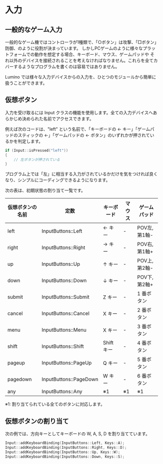 入力
====================

一般的なゲーム入力
--------------------
一般的なゲーム機ではコントローラが1種類で、「○ボタン」は攻撃、「□ボタン」防御、のように役割が決まっています。
しかしPCゲームのように様々なプラットフォームでの動作を想定する場合、キーボード、マウス、ゲームパッドや
それ以外のデバイスを接続されることを考えなければなりません。これらを全てカバーするようなプログラムを書くのは容易ではありません。

Lumino では様々な入力デバイスからの入力を、ひとつのモジュールから簡単に扱うことができます。


仮想ボタン
--------------------
入力を受け取るには Input クラスの機能を使用します。全ての入力デバイスへあらかじめ決められた名前でアクセスできます。

例えば次のコードは、"left" という名前で、「キーボードの ← キー」「ゲームパッドのスティックの ←」「ゲームパッドの ← ボタン」のいずれかが押されているかを判定します。

```cpp
if (Input::isPressed("left"))
{
	// 左ボタンが押されている
}
```

プログラム上では「左」に相当する入力がされているかだけを気をつければ良くなり、シンプルにコーディングできるようになります。

次の表は、初期状態の割り当て一覧です。

| 仮想ボタンの名前 | 定数                   | キーボード | マウス | ゲームパッド  |
|------------------|------------------------|------------|--------|---------------|
| left             | InputButtons::Left     | ← キー     | -      | POV左, 第1軸- |
| right            | InputButtons::Right    | → キー     | -      | POV右, 第1軸+ |
| up               | InputButtons::Up       | ↑ キー     | -      | POV上, 第2軸- |
| down             | InputButtons::Down     | ↓ キー     | -      | POV下, 第2軸+ |
| submit           | InputButtons::Submit   | Z キー     | -      | 1 番ボタン    |
| cancel           | InputButtons::Cancel   | X キー     | -      | 2 番ボタン    |
| menu             | InputButtons::Menu     | X キー     | -      | 3 番ボタン    |
| shift            | InputButtons::Shift    | Shift キー | -      | 4 番ボタン    |
| pageup           | InputButtons::PageUp   | Q キー     | -      | 5 番ボタン    |
| pagedown         | InputButtons::PageDown | W キー     | -      | 6 番ボタン    |
| any              | InputButtons::Any      | ※1         | ※1     | ※1            |

※1: 割り当てられている全てのボタンに対応します。

仮想ボタンの割り当て
--------------------

次の例では、方向キーとしてキーボードの W, A, S, D を割り当てています。

```cpp
Input::addKeyboardBinding(InputButtons::Left, Keys::A);
Input::addKeyboardBinding(InputButtons::Right, Keys::D);
Input::addKeyboardBinding(InputButtons::Up, Keys::W);
Input::addKeyboardBinding(InputButtons::Down, Keys::S);
```

